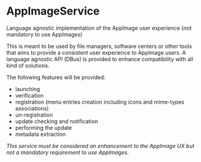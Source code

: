 # AppImageService
Language agnostic implementation of the AppImage user experience (not mandatory to use AppImages)

This is meant to be used by file managers, software centers or other tools that aims to provide a consistent user 
experience to AppImage users. A language agnostic API (DBus) is provided to enhance compatibility with all kind of 
solutions.


The following features will be provided:
- launching
- verification
- registration (menu entries creation including icons and mime-types associations)
- un-registration
- update checking and notification
- performing the update
- metadata extraction

_This service must be considered an enhancement to the AppImage UX but not a mandatory requirement to use AppImages._
